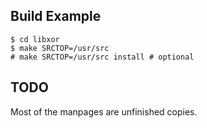 Build Example
-------------

```
$ cd libxor
$ make SRCTOP=/usr/src
# make SRCTOP=/usr/src install # optional
```

TODO
----

Most of the manpages are unfinished copies.
